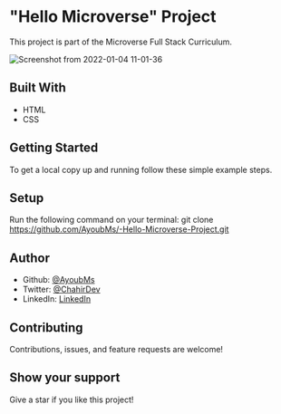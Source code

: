 # "Hello Microverse" Project

This project is part of the Microverse Full Stack Curriculum.

![Screenshot from 2022-01-04 11-01-36](https://user-images.githubusercontent.com/95053734/148042408-8d59b06b-ba6e-421b-8ff2-da3ca988d497.png)

## Built With
- HTML
- CSS

## Getting Started
To get a local copy up and running follow these simple example steps.

## Setup
Run the following command on your terminal: git clone https://github.com/AyoubMs/-Hello-Microverse-Project.git

## Author
- Github: [@AyoubMs](https://github.com/AyoubMs)
- Twitter: [@ChahirDev](https://twitter.com/ChahirDev)
- LinkedIn: [LinkedIn](https://www.linkedin.com/in/ayoub-chahir/)

## Contributing
Contributions, issues, and feature requests are welcome!

## Show your support
Give a star if you like this project!
